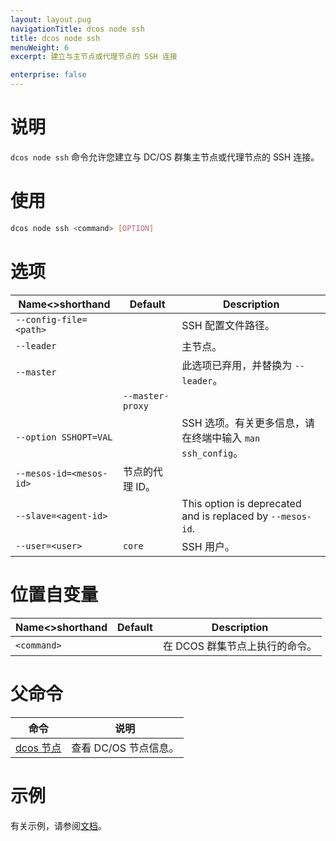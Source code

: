 ```yaml
---
layout: layout.pug
navigationTitle: dcos node ssh
title: dcos node ssh
menuWeight: 6
excerpt: 建立与主节点或代理节点的 SSH 连接

enterprise: false
---
```



# 说明
`dcos node ssh` 命令允许您建立与 DC/OS 群集主节点或代理节点的 SSH 连接。

# 使用

```bash
dcos node ssh <command> [OPTION]
```

# 选项

| Name<>shorthand | Default | Description |
|---------|-------------|-------------|
| `--config-file=<path>` | | SSH 配置文件路径。|
| `--leader` | | 主节点。|
| `--master` | | 此选项已弃用，并替换为 `--leader`。|
| | `--master-proxy` | | 通过主节点代理 SSH 连接。从单独的网络访问 DC/OS 时，这非常有用。例如，在默认 AWS 配置中，私有代理无法从公共互联网访问。您可以使用该选项访问它们，这将通过可公开访问的主节点代理 SSH 连接。|
| `--option SSHOPT=VAL` | | SSH 选项。有关更多信息，请在终端中输入 `man ssh_config`。| 
| `--mesos-id=<mesos-id>` | 节点的代理 ID。|
| `--slave=<agent-id>`   |             | This option is deprecated and is replaced by `--mesos-id`. |
| `--user=<user>`   |   `core` | SSH 用户。|

# 位置自变量

| Name<>shorthand | Default | Description |
|---------|-------------|-------------|
| `<command>` | | 在 DCOS 群集节点上执行的命令。|

# 父命令

| 命令 | 说明 |
|---------|-------------|
| [dcos 节点](/1.11/cli/command-reference/dcos-node/) | 查看 DC/OS 节点信息。|

# 示例

有关示例，请参阅[文档](/1.11/administering-clusters/sshcluster/)。
